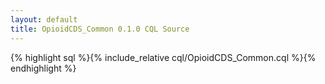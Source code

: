```yaml
---
layout: default
title: OpioidCDS_Common 0.1.0 CQL Source
---
```


{% highlight sql %}{% include_relative cql/OpioidCDS_Common.cql %}{% endhighlight %}
